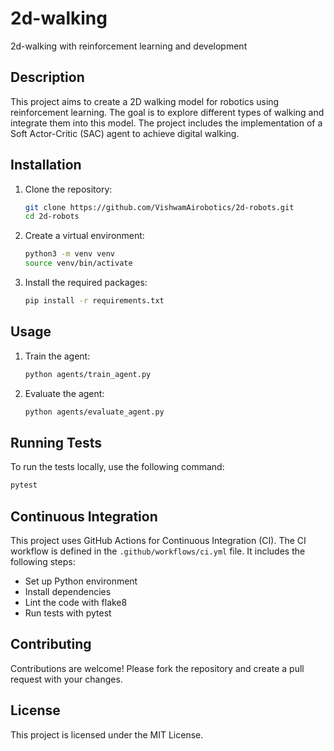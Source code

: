 # 2d-walking

2d-walking with reinforcement learning and development

## Description

This project aims to create a 2D walking model for robotics using reinforcement learning. The goal is to explore different types of walking and integrate them into this model. The project includes the implementation of a Soft Actor-Critic (SAC) agent to achieve digital walking.

## Installation

1. Clone the repository:
   ```bash
   git clone https://github.com/VishwamAirobotics/2d-robots.git
   cd 2d-robots
   ```

2. Create a virtual environment:
   ```bash
   python3 -m venv venv
   source venv/bin/activate
   ```

3. Install the required packages:
   ```bash
   pip install -r requirements.txt
   ```

## Usage

1. Train the agent:
   ```bash
   python agents/train_agent.py
   ```

2. Evaluate the agent:
   ```bash
   python agents/evaluate_agent.py
   ```

## Running Tests

To run the tests locally, use the following command:
```bash
pytest
```

## Continuous Integration

This project uses GitHub Actions for Continuous Integration (CI). The CI workflow is defined in the `.github/workflows/ci.yml` file. It includes the following steps:
- Set up Python environment
- Install dependencies
- Lint the code with flake8
- Run tests with pytest

## Contributing

Contributions are welcome! Please fork the repository and create a pull request with your changes.

## License

This project is licensed under the MIT License.

<!-- Triggering CI workflow -->
<!-- Timestamp: 2024-07-11 02:06:04 -->
